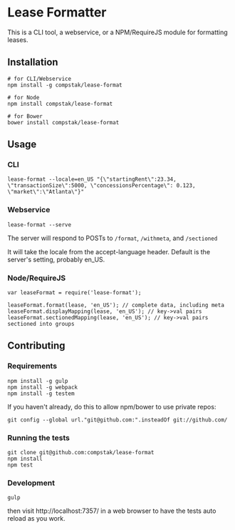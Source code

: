 # Lease Formatter

This is a CLI tool, a webservice, or a NPM/RequireJS module for formatting leases.

## Installation

```
# for CLI/Webservice
npm install -g compstak/lease-format

# for Node
npm install compstak/lease-format

# for Bower
bower install compstak/lease-format
```

## Usage

### CLI

```
lease-format --locale=en_US "{\"startingRent\":23.34, \"transactionSize\":5000, \"concessionsPercentage\": 0.123, \"market\":\"Atlanta\"}"
```

### Webservice

```
lease-format --serve
```

The server will respond to POSTs to `/format`, `/withmeta`, and `/sectioned`

It will take the locale from the accept-language header. Default is the server's setting, probably en_US.

### Node/RequireJS
```
var leaseFormat = require('lease-format');

leaseFormat.format(lease, 'en_US'); // complete data, including meta
leaseFormat.displayMapping(lease, 'en_US'); // key->val pairs
leaseFormat.sectionedMapping(lease, 'en_US'); // key->val pairs sectioned into groups
```

## Contributing

### Requirements
```
npm install -g gulp
npm install -g webpack
npm install -g testem
```

If you haven't already, do this to allow npm/bower to use private repos:
```
git config --global url."git@github.com:".insteadOf git://github.com/
```

### Running the tests
```
git clone git@github.com:compstak/lease-format
npm install
npm test
```

### Development
```
gulp
```
then visit http://localhost:7357/ in a web browser to have the tests auto reload as you work.

